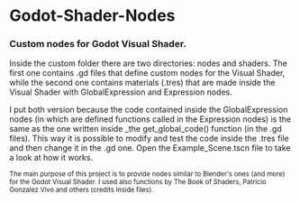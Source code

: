 # Godot-Shader-Nodes
### Custom nodes for Godot Visual Shader.

Inside the custom folder there are two directories: nodes and shaders. The first one contains .gd files that define custom nodes for the Visual Shader, while the second one contains materials (.tres) that are made inside the Visual Shader with GlobalExpression and Expression nodes.

I put both version because the code contained inside the GlobalExpression nodes (in which are defined functions called in the Expression nodes) is the same as the one written inside \_the get_global_code() function (in the .gd files). This way it is possible to modify and test the code inside the .tres file and then change it in the .gd one. Open the Example_Scene.tscn file to take a look at how it works.

<sub>
The main purpose of this project is to provide nodes similar to Blender's ones (and more) for the Godot Visual Shader. I used also functions by The Book of Shaders, Patricio Gonzalez Vivo and others (credits inside files).
</sub>
